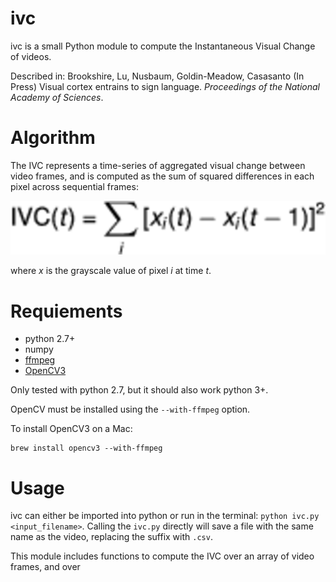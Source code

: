 # ivc

ivc is a small Python module to compute the Instantaneous Visual Change of videos.

Described in: Brookshire, Lu, Nusbaum, Goldin-Meadow, Casasanto (In Press) Visual cortex entrains to sign language. *Proceedings of the National Academy of Sciences*.


# Algorithm
The IVC represents a time-series of aggregated visual change between video frames, and is computed as the sum of squared differences in each pixel across sequential frames:

![alt text](https://github.com/gbrookshire/ivc/blob/master/ivc-eq.png "IVC")

where *x* is the grayscale value of pixel *i* at time *t*.


# Requiements

- python 2.7+
- numpy
- [ffmpeg](https://ffmpeg.org/download.html)
- [OpenCV3](http://opencv.org/releases.html)

Only tested with python 2.7, but it should also work python 3+.

OpenCV must be installed using the `--with-ffmpeg` option.

To install OpenCV3 on a Mac:
```
brew install opencv3 --with-ffmpeg
```


# Usage

ivc can either be imported into python or run in the terminal:
`python ivc.py <input_filename>`.
Calling the `ivc.py` directly will save a file with the same name as the video, replacing the suffix with `.csv`.

This module includes functions to compute the IVC over an array of video frames, and over

